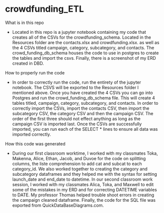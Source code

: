 # crowdfunding_ETL

What is in this repo
- Located in this repo is a jupyter notebook containing my code that
creates all of the CSVs for the crowdfunding_schema. Located in the Resources
folder are the contacts.xlsx and crowdfunding.xlsx. as well as the 4 CSVs
titled campaign, category, subcategory, and contacts. The crowd_funding_db_schema
houses the code to use in postgres to create the tables and import the csvs. 
Finally, there is a screenshot of my ERD created in DBD.

How to properly run the code
- In order to correctly run the code, run the entirety of the jupyter notebook. 
The CSVS will be exported to the Resources folder I mentioned above. Once you
have created the 4 CSVs you can go into Postgres and run the crowd_funding_db_schema
file. This will create 4 tables titled, campaign, category, subcategory, and contacts.
In order to correctly import the CSVs, import the contacts CSV, then import the
subcategory CSV, the category CSV and then the campaign CSV. The order of the first three should not effect anything as long as the campaign CSV is imported last. Once the CSVs are successfully imported, you can run each of the SELECT * lines to ensure all data was
imported correctly. 

How this code was generated
- During our first classroom worktime, I worked with my classmates Toka, Makenna,
Alice, Ethan, Jacob, and Duvoe for the code on splitting columns, the liste 
comprehension to add cat and subcat to each category_id. We also worked together
to creating the category and subcategory dataframes and they helped me with the
syntax for setting launch_date and end_date to datetime. In our second classroom
work session, I worked with my classmates Alica, Toka, and Maxwell to edit
some of the mistakes in my ERD and for correcting DATETIME variables to DATE. 
My professor Thomas helped trouble shoot errors in creating the campaign
cleaned dataframe. Finally, the code for the SQL file was exported from
QuickDataBaseDiagrams.com.
